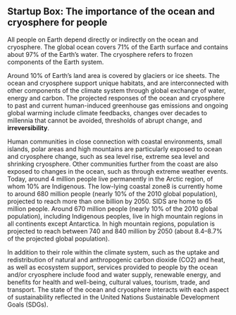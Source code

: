 ## Startup Box: The importance of the ocean and cryosphere for people

All people on Earth depend directly or indirectly on the ocean and cryosphere. The global ocean covers 71% of the Earth surface and contains about 97% of the Earth’s water. The cryosphere refers to frozen components of the Earth system.

Around 10% of Earth’s land area is covered by glaciers or ice sheets. The ocean and cryosphere support unique habitats, and are interconnected with other components of the climate system through global exchange of water, energy and carbon. The projected responses of the ocean and cryosphere to past and current human-induced greenhouse gas emissions and ongoing global warming include climate feedbacks, changes over decades to millennia that cannot be avoided, thresholds of abrupt change, and **irreversibility**. 

Human communities in close connection with coastal environments, small islands, polar areas and high mountains are particularly exposed to ocean and cryosphere change, such as sea level rise, extreme sea level and shrinking cryosphere. Other communities further from the coast are also exposed to changes in the ocean, such as through extreme weather events. Today, around 4 million people live permanently in the Arctic region, of whom 10% are Indigenous. The low-lying coastal zone8 is currently home to around 680 million people (nearly 10% of the 2010 global population), projected to reach more than one billion by 2050. SIDS are home to 65 million people. Around 670 million people (nearly 10% of the 2010 global population), including Indigenous peoples, live in high mountain regions in all continents except Antarctica. In high mountain regions, population is projected to reach between 740 and 840 million by 2050 (about 8.4–8.7% of the projected global population). 

In addition to their role within the climate system, such as the uptake and redistribution of natural and anthropogenic carbon dioxide (CO2) and heat, as well as ecosystem support, services provided to people by the ocean and/or cryosphere include food and water supply, renewable energy, and benefits for health and well-being, cultural values, tourism, trade, and transport. The state of the ocean and cryosphere interacts with each aspect of sustainability reflected in the United
Nations Sustainable Development Goals (SDGs).
